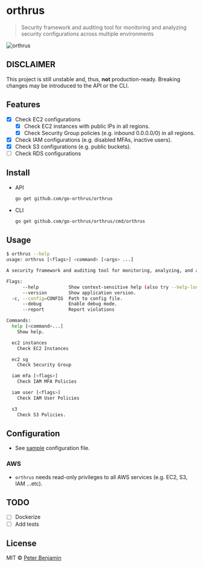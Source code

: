# orthrus

> Security framework and auditing tool for monitoring and analyzing security configurations across multiple environments

![orthrus](orthrus.png)

## DISCLAIMER

This project is still unstable and, thus, **not** production-ready. Breaking changes may be introduced to the API or the CLI.

## Features

- [x] Check EC2 configurations
    - [x] Check EC2 instances with public IPs in all regions.
    - [x] Check Security Group policies (e.g. inbound 0.0.0.0/0) in all regions.
- [x] Check IAM configurations (e.g. disabled MFAs, inactive users).
- [x] Check S3 configurations (e.g. public buckets).
- [ ] Check RDS configurations

## Install

- API
  ```sh
  go get github.com/go-orthrus/orthrus
  ```

- CLI
  ```sh
  go get github.com/go-orthrus/orthrus/cmd/orthrus
  ```

## Usage

```sh
$ orthrus --help
usage: orthrus [<flags>] <command> [<args> ...]

A security framework and auditing tool for monitoring, analyzing, and alerting on security configurations across multiple environments.

Flags:
      --help           Show context-sensitive help (also try --help-long and --help-man).
      --version        Show application version.
  -c, --config=CONFIG  Path to config file.
      --debug          Enable debug mode.
      --report         Report violations

Commands:
  help [<command>...]
    Show help.

  ec2 instances
    Check EC2 Instances

  ec2 sg
    Check Security Group

  iam mfa [<flags>]
    Check IAM MFA Policies

  iam user [<flags>]
    Check IAM User Policies

  s3
    Check S3 Policies.

```

## Configuration

- See [sample][sample-config] configuration file.

### AWS

- `orthrus` needs read-only privileges to all AWS services (e.g. EC2, S3, IAM ...etc).

## TODO

- [ ] Dockerize
- [ ] Add tests

## License

MIT &copy; [Peter Benjamin](https://github.com/petermbenjamin)

[sample-config]: orthrus.sample.yml
